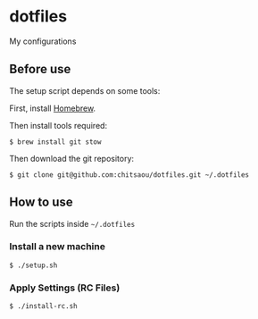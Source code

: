 # dotfiles

My configurations

## Before use

The setup script depends on some tools:

First, install [Homebrew](http://brew.sh/).

Then install tools required:

    $ brew install git stow

Then download the git repository:

    $ git clone git@github.com:chitsaou/dotfiles.git ~/.dotfiles

## How to use

Run the scripts inside `~/.dotfiles`

### Install a new machine

    $ ./setup.sh

### Apply Settings (RC Files)

    $ ./install-rc.sh

